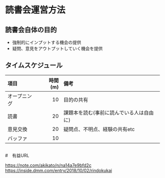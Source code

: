 # 読書会運営方法

## 読書会自体の目的

* 強制的にインプットする機会の提供
* 疑問、意見をアウトプットしていく機会を提供

## タイムスケジュール

| 項目 | 時間(m) | 備考 |
| :--- | ---: | :--- | 
| オープニング | 10 | 目的の共有 |
| 読書 | 20  | 課題本を読む(事前に読んでいる人は自由に) |
| 意見交換 | 20 | 疑問点、不明点、経験の共有etc |
| バッファ | 10 | |

## 

#　有益URL

https://note.com/akikato/n/na14a7e9bfd2c
https://inside.dmm.com/entry/2018/10/02/rindokukai
